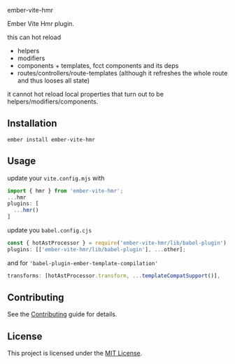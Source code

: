 ember-vite-hmr

Ember Vite Hmr plugin.

this can hot reload

- helpers
- modifiers
- components + templates, fcct components and its deps
- routes/controllers/route-templates (although it refreshes the whole route and thus looses all state)

it cannot hot reload local properties that turn out to be helpers/modifiers/components.

## Installation

```
ember install ember-vite-hmr
```

## Usage

update your `vite.config.mjs` with

```js
import { hmr } from 'ember-vite-hmr';
...hmr
plugins: [
  ...hmr()
]
```

update you `babel.config.cjs`

```js
const { hotAstProcessor } = require('ember-vite-hmr/lib/babel-plugin');
plugins: [['ember-vite-hmr/lib/babel-plugin'], ...other];
```

and for `'babel-plugin-ember-template-compilation'`

```js
transforms: [hotAstProcessor.transform, ...templateCompatSupport()],
```

## Contributing

See the [Contributing](CONTRIBUTING.md) guide for details.

## License

This project is licensed under the [MIT License](LICENSE.md).
